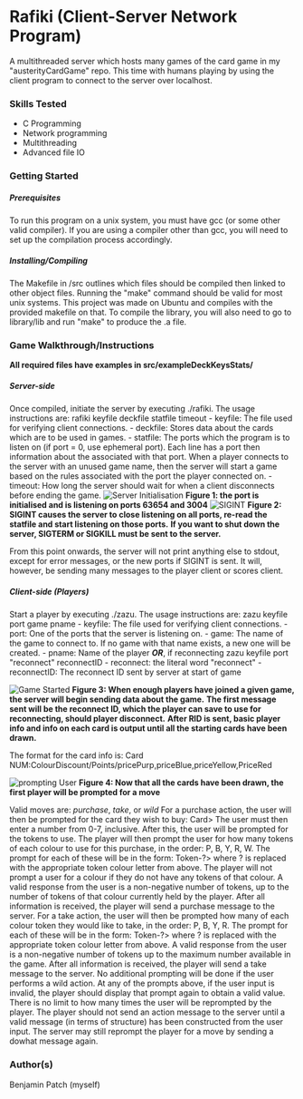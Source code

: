 # Rafiki (Client-Server Network Program)
A multithreaded server which hosts many games of the card game in my "austerityCardGame" repo. This time with humans playing by using the client program to connect to the server over localhost.
### Skills Tested
- C Programming
- Network programming
- Multithreading
- Advanced file IO
### Getting Started
##### Prerequisites
To run this program on a unix system, you must have gcc (or some other valid compiler). If you are using a compiler other than gcc, you will need to set up the compilation process accordingly.
##### Installing/Compiling
The Makefile in /src outlines which files should be compiled then linked to other object files. Running the "make" command should be valid for most unix systems. This project was made on Ubuntu and compiles with the provided makefile on that.
To compile the library, you will also need to go to library/lib and run "make" to produce the .a file.

### Game Walkthrough/Instructions
**All required files have examples in src/exampleDeckKeysStats/**
##### Server-side
Once compiled, initiate the server by executing ./rafiki. The usage instructions are: rafiki keyfile deckfile statfile timeout
    - keyfile: The file used for verifying client connections.
    - deckfile: Stores data about the cards which are to be used in games.
    - statfile: The ports which the program is to listen on (if port = 0, use ephemeral port). Each line has a port then information about the associated with that port. When a player connects to the server with an unused game name, then the server will start a game based on the rules associated with the port the player connected on.
    - timeout: How long the server should wait for when a client disconnects before ending the game.
![Server Initialisation](https://i.gyazo.com/dedc6497d467817d60f3de99fe042ccb.png)
**Figure 1: the port is initialised and is listening on ports 63654 and 3004**
![SIGINT](https://i.gyazo.com/33b3305dfddf71083408c402b740ee6e.png)
**Figure 2: SIGINT causes the server to close listening on all ports, re-read the statfile and start listening on those ports.**
**If you want to shut down the server, SIGTERM or SIGKILL must be sent to the server.**

From this point onwards, the server will not print anything else to stdout, except for error messages, or the new ports if SIGINT is sent.
It will, however, be sending many messages to the player client or scores client.
##### Client-side (Players)
Start a player by executing ./zazu. The usage instructions are: zazu keyfile port game pname
    - keyfile: The file used for verifying client connections.
    - port: One of the ports that the server is listening on.
    - game: The name of the game to connect to. If no game with that name exists, a new one will be created.
    - pname: Name of the player
**_OR_**, if reconnecting
zazu keyfile port "reconnect" reconnectID
    - reconnect: the literal word "reconnect"
    - reconnectID: The reconnect ID sent by server at start of game

![Game Started](https://i.gyazo.com/d88fae94b6c21c45a941972320f7d54b.png)
**Figure 3: When enough players have joined a given game, the server will begin sending data about the game.**
**The first message sent will be the reconnect ID, which the player can save to use for reconnecting, should player disconnect.**
**After RID is sent, basic player info and info on each card is output until all the starting cards have been drawn.**

The format for the card info is: Card NUM:ColourDiscount/Points/pricePurp,priceBlue,priceYellow,PriceRed

![prompting User](https://i.gyazo.com/46b1978401b1213cce460a290b0ca1cf.png)
**Figure 4: Now that all the cards have been drawn, the first player will be prompted for a move**

Valid moves are: *purchase*, *take*, or *wild*
For a purchase action, the user will then be prompted for the card they wish to buy:
Card>
The user must then enter a number from 0-7, inclusive. After this, the user will be prompted for the tokens to
use. The player will then prompt the user for how many tokens of each colour to use for this purchase, in the
order: P, B, Y, R, W. The prompt for each of these will be in the form:
Token-?>
where ? is replaced with the appropriate token colour letter from above. The player will not prompt a user
for a colour if they do not have any tokens of that colour. A valid response from the user is a non-negative
number of tokens, up to the number of tokens of that colour currently held by the player. After all information
is received, the player will send a purchase message to the server.
For a take action, the user will then be prompted how many of each colour token they would like to take,
in the order: P, B, Y, R. The prompt for each of these will be in the form:
Token-?>
where ? is replaced with the appropriate token colour letter from above. A valid response from the user is
a non-negative number of tokens up to the maximum number available in the game. After all information is
received, the player will send a take message to the server.
No additional prompting will be done if the user performs a wild action.
At any of the prompts above, if the user input is invalid, the player should display that prompt again to
obtain a valid value. There is no limit to how many times the user will be reprompted by the player. The
player should not send an action message to the server until a valid message (in terms of structure) has been
constructed from the user input. The server may still reprompt the player for a move by
sending a dowhat message again.

### Author(s)
Benjamin Patch (myself)
